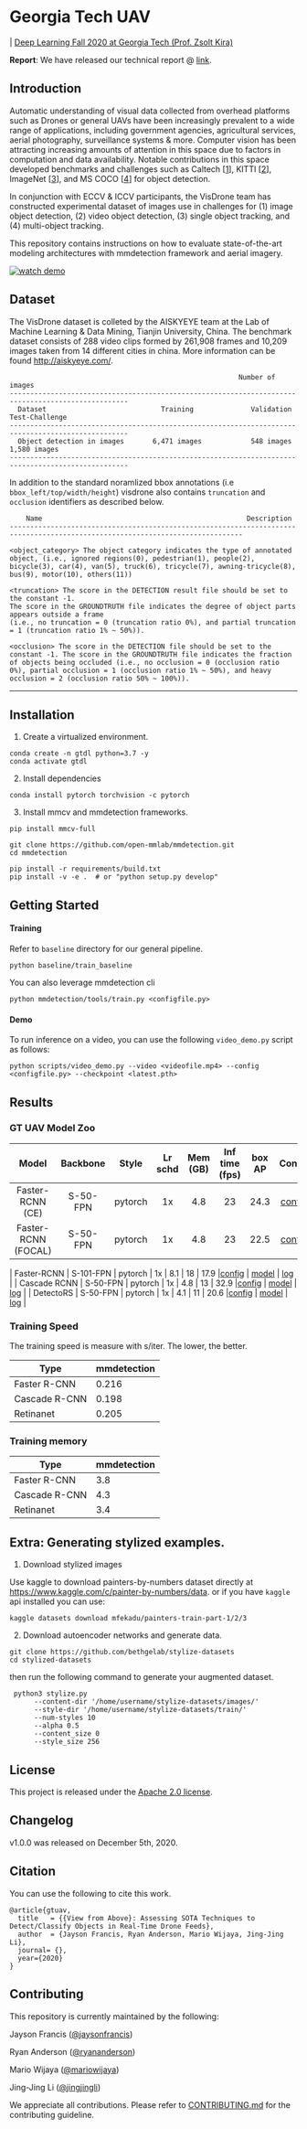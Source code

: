 # Georgia Tech UAV

| [Deep Learning Fall 2020 at Georgia Tech (Prof. Zsolt Kira)](https://github.com/pytorch/workshops/tree/master/CS7643)


**Report**: We have released our technical report @ [link](report/report.pdf).

## Introduction

Automatic understanding of visual data collected from overhead platforms such as Drones or general UAVs have been increasingly prevalent to a wide range of applications, including government agencies, agricultural services, aerial photography, surveillance systems & more. Computer vision has been attracting increasing amounts of attention in this space due to factors in computation and data availability. Notable contributions in this space developed benchmarks and challenges such as Caltech [[1]()], KITTI [[2]()], ImageNet [[3]()], and MS COCO [[4]()] for object detection. 

In conjunction with ECCV & ICCV participants, the VisDrone team has constructed experimental dataset of images use in challenges for (1) image object detection, (2) video object detection, (3) single object tracking, and (4) multi-object tracking. 

This repository contains instructions on how to evaluate state-of-the-art modeling architectures with mmdetection framework and aerial imagery.

[![watch demo](https://img.youtube.com/vi/83NDDz0zbiY/hqdefault.jpg)](https://www.youtube.com/watch?v=83NDDz0zbiY)

## Dataset

The VisDrone dataset is colleted by the AISKYEYE team at the Lab of Machine Learning & Data Mining, Tianjin University, China. The benchmark dataset consists of 288 video clips formed by 261,908 frames and 10,209 images taken from 14 different cities in china. More information can be found http://aiskyeye.com/.

                                                            Number of images
    ---------------------------------------------------------------------------------------------------
      Dataset                            Training              Validation            Test-Challenge
    ---------------------------------------------------------------------------------------------------
      Object detection in images       6,471 images            548 images             1,580 images
    ---------------------------------------------------------------------------------------------------

In addition to the standard noramlized bbox annotations (i.e ``bbox_left/top/width/height``) visdrone also contains `truncation` and `occlusion` identifiers as described below.

        Name                                                  Description
    -------------------------------------------------------------------------------------------------------------------------------     

    <object_category> The object category indicates the type of annotated object, (i.e., ignored regions(0), pedestrian(1), people(2), bicycle(3), car(4), van(5), truck(6), tricycle(7), awning-tricycle(8), bus(9), motor(10), others(11))
                          
    <truncation> The score in the DETECTION result file should be set to the constant -1.
    The score in the GROUNDTRUTH file indicates the degree of object parts appears outside a frame 
    (i.e., no truncation = 0 (truncation ratio 0%), and partial truncation = 1 (truncation ratio 1% ~ 50%)).
                          
    <occlusion>	The score in the DETECTION file should be set to the constant -1. The score in the GROUNDTRUTH file indicates the fraction of objects being occluded (i.e., no occlusion = 0 (occlusion ratio 0%), partial occlusion = 1 (occlusion ratio 1% ~ 50%), and heavy occlusion = 2 (occlusion ratio 50% ~ 100%)).
   ------------------------------------------------------------------------------------------------------------------------------
   

## Installation

1. Create a virtualized environment.

```
conda create -n gtdl python=3.7 -y
conda activate gtdl
```

2. Install dependencies

```
conda install pytorch torchvision -c pytorch
```

3. Install mmcv and mmdetection frameworks.

```
pip install mmcv-full
```

```
git clone https://github.com/open-mmlab/mmdetection.git
cd mmdetection

pip install -r requirements/build.txt
pip install -v -e .  # or "python setup.py develop"
```


## Getting Started

#### Training

Refer to `baseline` directory for our general pipeline.

`python baseline/train_baseline`

You can also leverage mmdetection cli

`python mmdetection/tools/train.py <configfile.py>`

#### Demo
 
To run inference on a video, you can use the following `video_demo.py` script as follows:

`python scripts/video_demo.py --video <videofile.mp4> --config <configfile.py> --checkpoint <latest.pth>` 

## Results

### GT UAV Model Zoo

| Model  |    Backbone     |  Style  | Lr schd | Mem (GB) | Inf time (fps) | box AP | Config | Download |
| :----: | :-------------: | :-----: | :-----: | :------: | :------------: | :----: | :------: | :--------: |
| Faster-RCNN (CE)   | S-50-FPN   | pytorch	|   1x	  |   4.8    |   23	          | 24.3 |[config](configs/visdrone/) | [model](link) &#124; [log](link) |
| Faster-RCNN (FOCAL)  | S-50-FPN   | pytorch	|   1x	  |   4.8  |   23	          | 22.5 |[config](configs/visdrone/faster_rcnn_r50_fpn_focal_l1loss_1x_coco.py) | [model](https://drive.google.com/drive/folders/1lmsgS1Z152tMRIHfEDG1cgkLxWKCa733?usp=sharing) &#124; [log](logs/faster_rcnn_r50_fpn_focal_l1loss_1x_coco/) |

| Faster-RCNN   | S-101-FPN  | pytorch	|   1x	  |   8.1  |   18	          | 17.9 |[config](configs/visdrone/faster_rcnn_x101_64x4d_fpn_1x_coco.py) | [model](link) &#124; [log](logs/faster_rcnn_x101_64x4d_fpn_1x_coco/) |
| Cascade RCNN  | S-50-FPN   | pytorch	|   1x	  |   4.8  |   13	          | 32.9 |[config](configs/visdrone/cascade_rcnn_r50_fpn_1x_coco.py) | [model](https://drive.google.com/open?id=1aacfxzj1FoRKBM8Fa-FFw4WCK64SfFp-) &#124; [log](logs/cascade_rcnn_r50_fpn_1x_coco/) |
| DetectoRS     | S-50-FPN   | pytorch	|   1x	  |   4.1  |   11	          | 20.6 |[config](link) | [model](https://drive.google.com/open?id=1pC2QvMw-S9fLFIhUMtb-TYwZXJL8q7_v) &#124; [log](logs/cascade_rcnn_detector/) |

### Training Speed

The training speed is measure with s/iter. The lower, the better.

| Type         | mmdetection |
|--------------|-------------|
| Faster R-CNN |  0.216      |
| Cascade R-CNN   |  0.198      |
| Retinanet    |  0.205      |


### Training memory

| Type         | mmdetection |
|--------------|-------------|
| Faster R-CNN | 3.8         |
| Cascade R-CNN   | 4.3         |
| Retinanet    | 3.4         |

## Extra: Generating stylized examples.

1) Download stylized images

Use kaggle to download painters-by-numbers dataset directly at https://www.kaggle.com/c/painter-by-numbers/data. or if you have `kaggle` api installed you can use:

`kaggle datasets download mfekadu/painters-train-part-1/2/3`

2) Download autoencoder networks and generate data. 

```
git clone https://github.com/bethgelab/stylize-datasets
cd stylized-datasets
```

then run the following command to generate your augmented dataset.

```
 python3 stylize.py 
      --content-dir '/home/username/stylize-datasets/images/' 
      --style-dir '/home/username/stylize-datasets/train/' 
      --num-styles 10 
      --alpha 0.5 
      --content_size 0 
      --style_size 256
 ```

## License

This project is released under the [Apache 2.0 license](LICENSE).

## Changelog

v1.0.0 was released on December 5th, 2020.

## Citation

You can use the following to cite this work.

```
@article{gtuav,
  title   = {{View from Above}: Assessing SOTA Techniques to Detect/Classify Objects in Real-Time Drone Feeds},
  author  = {Jayson Francis, Ryan Anderson, Mario Wijaya, Jing-Jing Li},
  journal= {},
  year={2020}
}
```

## Contributing

This repository is currently maintained by the following:

Jayson Francis ([@jaysonfrancis](https://github.com/jaysonfrancis))

Ryan Anderson ([@ryananderson](https://github.com/))

Mario Wijaya ([@mariowijaya](https://github.com/))

Jing-Jing Li ([@jingjingli](https://github.com))

We appreciate all contributions. Please refer to [CONTRIBUTING.md](.github/CONTRIBUTING.md) for the contributing guideline.